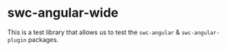 # swc-angular-wide

This is a test library that allows us to test the `swc-angular` & `swc-angular-plugin` packages.
